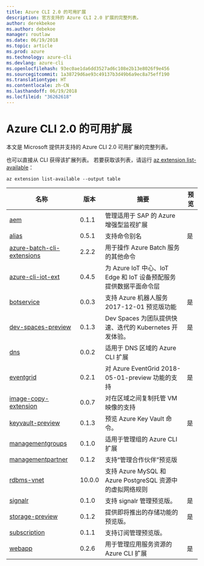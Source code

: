 ```yaml
---
title: Azure CLI 2.0 的可用扩展
description: 官方支持的 Azure CLI 2.0 扩展的完整列表。
author: derekbekoe
ms.author: debekoe
manager: routlaw
ms.date: 06/19/2018
ms.topic: article
ms.prod: azure
ms.technology: azure-cli
ms.devlang: azure-cli
ms.openlocfilehash: 93ec0ae1da6dd3527ad6c108e2b13e8026f9e456
ms.sourcegitcommit: 1a38729d6ae93c49137b3d49b6a9ec8a75eff190
ms.translationtype: HT
ms.contentlocale: zh-CN
ms.lasthandoff: 06/19/2018
ms.locfileid: "36262618"
---
```

# <a name="available-extensions-for-the-azure-cli-20"></a>Azure CLI 2.0 的可用扩展

本文是 Microsoft 提供并支持的 Azure CLI 2.0 可用扩展的完整列表。

也可以直接从 CLI 获得该扩展列表。 若要获取该列表，请运行 [az extension list-available](/cli/azure/extension?view=azure-cli-latest#az-extension-list-available)：

```azurecli
az extension list-available --output table
```

| 名称 | 版本 | 摘要 | 预览 |
|------|---------|---------|---------|
| [aem](https://github.com/Azure/azure-cli-extensions) | 0.1.1 | 管理适用于 SAP 的 Azure 增强型监视扩展 |  |
| [alias](https://github.com/Azure/azure-cli-extensions) | 0.5.1 | 支持命令别名 | 是 |
| [azure-batch-cli-extensions](https://github.com/Azure/azure-batch-cli-extensions) | 2.2.2 | 用于操作 Azure Batch 服务的其他命令 |  |
| [azure-cli-iot-ext](https://github.com/azure/azure-iot-cli-extension) | 0.4.5 | 为 Azure IoT 中心、IoT Edge 和 IoT 设备预配服务提供数据平面命令层 |  |
| [botservice](https://github.com/Azure/azure-cli-extensions) | 0.0.3 | 支持 Azure 机器人服务 2017-12-01 预览版功能 | 是 |
| [dev-spaces-preview](https://github.com/Azure/azure-cli-extensions) | 0.1.3 | Dev Spaces 为团队提供快速、迭代的 Kubernetes 开发体验。 | 是 |
| [dns](https://github.com/Azure/azure-cli-extensions) | 0.0.2 | 适用于 DNS 区域的 Azure CLI 扩展 |  |
| [eventgrid](https://github.com/Azure/azure-cli-extensions) | 0.2.1 | 对 Azure EventGrid 2018-05-01-preview 功能的支持 | 是 |
| [image-copy-extension](https://github.com/Azure/azure-cli-extensions) | 0.0.7 | 对在区域之间复制托管 VM 映像的支持 |  |
| [keyvault-preview](https://github.com/Azure/azure-keyvault-cli-extension) | 0.1.3 | 预览 Azure Key Vault 命令。 | 是 |
| [managementgroups](https://github.com/Azure/azure-cli-extensions) | 0.1.0 | 适用于管理组的 Azure CLI 扩展 |  |
| [managementpartner](https://github.com/Azure/azure-cli-extensions) | 0.1.2 | 支持“管理合作伙伴”预览版 |  |
| [rdbms-vnet](https://github.com/Azure/azure-cli-extensions) | 10.0.0 | 支持 Azure MySQL 和 Azure PostgreSQL 资源中的虚拟网络规则 |  |
| [signalr](https://github.com/Azure/azure-cli-extensions) | 0.1.0 | 支持 signalr 管理预览版。 | 是 |
| [storage-preview](https://github.com/Azure/azure-cli-extensions/tree/master/src/storage-preview) | 0.1.2 | 提供即将推出的存储功能的预览版。 | 是 |
| [subscription](https://github.com/Azure/azure-cli-extensions) | 0.1.1 | 支持订阅管理预览版。 |  |
| [webapp](https://github.com/Azure/azure-cli-extensions) | 0.2.6 | 用于管理应用服务资源的 Azure CLI 扩展 | 是 |
